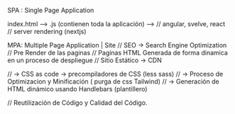 SPA :  Single Page Application

index.html
 --> .js  (contienen toda la aplicación)
 -->  // angular, svelve, react
 // server rendering (nextjs)


MPA:  Multiple Page Application | Site
// SEO  -> Search Engine Optimization
// Pre Render de las paginas
//  Paginas HTML Generada de forma dinamica en un proceso de despliegue
// Sitio Estático -> CDN


// -> CSS as code -> precompiladores de CSS (less sass)
// -> Proceso de Optimizacion y Minificación ( purga de css Tailwind)
// -> Generación de HTML dinámico usando Handlebars (plantillero)

// Reutilización de Código y Calidad del Código.


